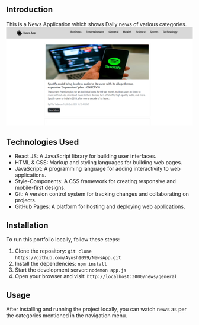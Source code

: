 ## Introduction
This is a News Application which shows Daily news of various categories.
![Alt text](<src/Image/News Image.png>)

## Technologies Used
- React JS: A JavaScript library for building user interfaces.
- HTML & CSS: Markup and styling languages for building web pages.
- JavaScript: A programming language for adding interactivity to web applications.
- Style-Components: A CSS framework for creating responsive and mobile-first designs.
- Git: A version control system for tracking changes and collaborating on projects.
- GitHub Pages: A platform for hosting and deploying web applications.

## Installation
To run this portfolio locally, follow these steps:

1. Clone the repository: `git clone https://github.com/Ayush1099/NewsApp.git`
2. Install the dependencies: `npm install`
3. Start the development server: `nodemon app.js`
4. Open your browser and visit: `http://localhost:3000/news/general`

## Usage
After installing and running the project locally, you can watch news as per the categories mentioned in the navigation menu.